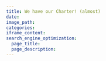 ```yaml
---
title: We have our Charter! (almost)
date:
image_path:
categories:
iframe_content:
search_engine_optimization:
  page_title:
  page_description:
---
```

